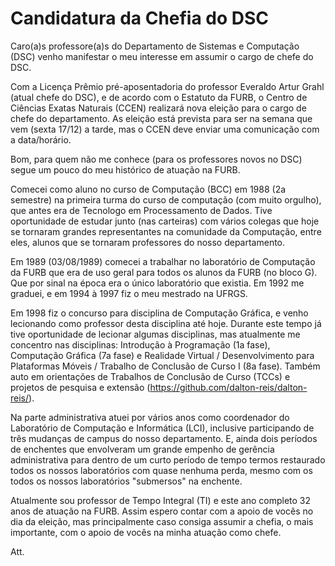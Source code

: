 # Candidatura da Chefia do DSC

Caro(a)s professore(a)s do Departamento de Sistemas e Computação (DSC) venho manifestar o meu interesse em assumir o cargo de chefe do DSC.  

Com a Licença Prêmio pré-aposentadoria do professor Everaldo Artur Grahl (atual chefe do DSC), e de acordo com o Estatuto da FURB, o Centro de Ciências Exatas Naturais (CCEN) realizará nova eleição para o cargo de chefe do departamento. As eleição está prevista para ser na semana que vem (sexta 17/12) a tarde, mas o CCEN deve enviar uma comunicação com a data/horário.  

Bom, para quem não me conhece (para os professores novos no DSC) segue um pouco do meu histórico de atuação na FURB.  

Comecei como aluno no curso de Computação (BCC) em 1988 (2a semestre) na primeira turma do curso de computação (com muito orgulho), que antes era de Tecnologo em Processamento de Dados. Tive oportunidade de estudar junto (nas carteiras) com vários colegas que hoje se tornaram grandes representantes na comunidade da Computação, entre eles, alunos que se tornaram professores do nosso departamento.  

Em 1989 (03/08/1989) comecei a trabalhar no laboratório de Computação da FURB que era de uso geral para todos os alunos da FURB (no bloco G). Que por sinal na época era o único laboratório que existia. Em 1992 me graduei, e em 1994 à 1997 fiz o meu mestrado na UFRGS.

Em 1998 fiz o concurso para disciplina de Computação Gráfica, e venho lecionando como professor desta disciplina até hoje. Durante este tempo já tive oportunidade de lecionar algumas disciplinas, mas atualmente me concentro nas disciplinas: Introdução à Programação (1a fase), Computação Gráfica (7a fase) e Realidade Virtual / Desenvolvimento para Plataformas Móveis / Trabalho de Conclusão de Curso I (8a fase). Também auto em orientações de Trabalhos de Conclusão de Curso (TCCs) e projetos de pesquisa e extensão (<https://github.com/dalton-reis/dalton-reis/>).  

Na parte administrativa atuei por vários anos como coordenador do Laboratório de Computação e Informática (LCI), inclusive participando de três mudanças de campus do nosso departamento. E, ainda dois períodos de enchentes que envolveram um grande empenho de gerência administrativa para dentro de um curto período de tempo termos restaurado todos os nossos laboratórios com quase nenhuma perda, mesmo com os todos os nossos laboratórios "submersos" na enchente.  

Atualmente sou professor de Tempo Integral (TI) e este ano completo 32 anos de atuação na FURB. Assim espero contar com a apoio de vocês no dia da eleição, mas principalmente caso consiga assumir a chefia, o mais importante, com o apoio de vocês na minha atuação como chefe.

Att.

<!--
Como candidato a Vice-Diretor, ao lado da Prof. Simone me comprometo a dedicar-me aos anseios dos colegas e ao fortalecimento do nosso CCEN junto a FURB.
-->
